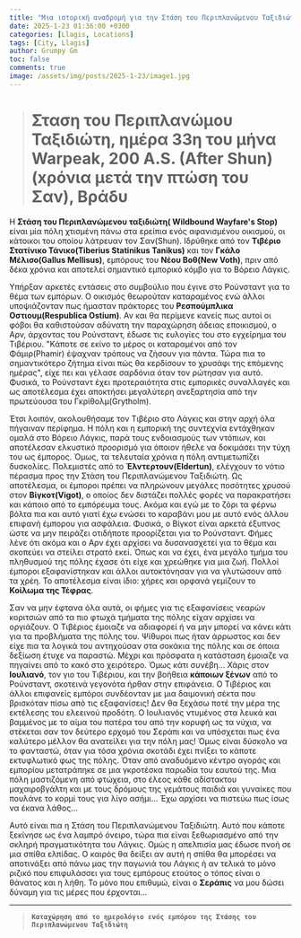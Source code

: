 ```yaml
---
title: "Μια ιστορική αναδρομή για την Στάση του Περιπλανώμενου Ταξιδιώτη"
date: 2025-1-23 01:36:00 +0300
categories: [Llagis, Locations]
tags: [City, Llagis]
author: Grumpy Gm
toc: false
comments: true
image: /assets/img/posts/2025-1-23/image1.jpg
---
```


> # Σταση του Περιπλανώμου Ταξιδιώτη, ημέρα 33η του μήνα Warpeak, 200 A.S. (After Shun)(xρόνια μετά την πτώση του Σαν), Βράδυ

Η **Στάση του Περιπλανώμενου ταξιδιώτη( Wildbound Wayfare's Stop)** είναι μία πόλη χτισμένη πάνω στα ερείπια ενός αφανισμένου οικισμού, οι κάτοικοι του οποίου λάτρευαν τον Σαν(Shun). Ιδρύθηκε από τον **Τιβέριο Στατίνικο Τάνικο(Tiberius Statinikus Tanikus)** και τον **Γκάλο Μέλισο(Gallus Mellisus)**, εμπόρους του **Νέου Βοθ(New Voth)**, πριν από δέκα χρόνια και αποτελεί σημαντικό εμπορικό κόμβο για το Βόρειο Λάγκις.

Υπήρξαν αρκετές εντάσεις στο συμβούλιο που έγινε στο Ρούνσταντ για το θέμα των εμπόρων. Ο οικισμός θεωρούταν καταραμένος ενώ άλλοι υποψιάζονταν πως ήμασταν πράκτορες του **Ρεσπούμπλικα Οστιουμ(Respublica Ostium)**. Αν και θα περίμενε κανείς πως αυτοί οι φόβοι θα καθιστούσαν αδύνατη την παραχώρηση άδειας εποικισμού, ο Αρν, άρχοντας του Ρούνσταντ, έδωσε τις ευλογίες του στο εγχείρημα του Τιβέριου. "Κάποτε σε εκίνο το μέρος οι καταραμένοι από τον Φάμιρ(Phamir) έψαχναν τρόπους να ζήσουν για πάντα. Τώρα πια το σημαντικότερο ζήτημα είναι πώς θα κερδίσουν το χρυσάφι της επόμενης ημέρας", είχε πει και γέλασε σαρδόνια όταν τον ρώτησαν για αυτό. Φυσικά, το Ρούνσταντ έχει προτεραιότητα στις εμπορικές συναλλαγές και ως αποτέλεσμα έχει αποκτήσει μεγαλύτερη ανεξαρτησία από την πρωτεύουσα του Γκρίθολμ(Grytholm).

Έτσι λοιπόν, ακολουθήσαμε τον Τιβέριο στο Λάγκις και στην αρχή όλα πήγαιναν περίφημα. Η πόλη και η εμπορική της συντεχνία εντάχθηκαν ομαλά στο Βόρειο Λάγκις, παρά τους ενδοιασμούς των ντόπιων, και αποτέλεσαν ελκυστικό προορισμό για όποιον ήθελε να δοκιμάσει την τύχη του ως έμπορος. Όμως, τα τελευταία χρόνια η πόλη αντιμετωπίζει δυσκολίες. Πολεμιστές από το **Έλντερτουν(Eldertun)**, ελέγχουν το νότιο πέρασμα προς την Στάση του Περιπλανώμενου Ταξιδιώτη. Ως αποτέλεσμα, οι έμποροι πρέπει να πληρώνουν μεγάλες ποσότητες χρυσού στον **Βίγκοτ(Vigot)**, ο οποίος δεν διστάζει πολλές φορές να παρακρατήσει και κάποιο από το εμπόρευμα τους. Ακόμα και εγώ με το ζόρι τα φέρνω βόλτα πια και αυτό γιατί έχω ενώσει το καραβάνι μου με αυτό ενός άλλου επιφανή έμπορου για ασφάλεια. Φυσικά, ο Βίγκοτ είναι αρκετά έξυπνος ώστε να μην πειράζει οτιδήποτε προορίζεται για το Ρούνσταντ. Φήμες λένε ότι ακόμα και ο Αρν έχει αρχίσει να δυσανασχετεί για το θέμα και σκοπεύει να στείλει στρατό εκεί. Όπως και να έχει, ένα μεγάλο τμήμα του πληθυσμού της πόλης έχασε ότι είχε και χρεώθηκε για μια ζωή. Πολλοί έμποροι εξαφανίστηκαν και άλλοι αυτοκτόνησαν για να γλυτώσουν από τα χρέη. Το αποτέλεσμα είναι ίδιο: χήρες και ορφανά γεμίζουν το **Κοίλωμα της Τέφρας**.

Σαν να μην έφτανα όλα αυτά, οι φήμες για τις εξαφανίσεις νεαρών κοριτσιών από τα πιο φτωχά τμήματα της πόλης είχαν αρχίσει να οργιάζουν. Ο Τιβέριος έμοιαζε να αδιαφορεί ή να μην μπορεί να κάνει κάτι για τα προβλήματα της πόλης του. Ψίθυροι πως ήταν άρρωστος και δεν είχε πια τα λογικά του αντηχούσαν στα σοκάκια της πόλης και σε όποια δεξίωση έτυχε να παραστώ. Μέχρι και πρόσφατα η κατάσταση έμοιαζε να πηγαίνει από το κακό στο χειρότερο. Όμως κάτι συνέβη... Χάρις στον **Ιουλιανό**, τον γιο του Τιβέριου, και την βοήθεια **κάποιων ξένων** από το Ρούνσταντ, σκοτεινά γεγονότα ήρθαν στην επιφάνεια. Ο Τιβέριος και άλλοι επιφανείς εμπόροι συνδέονταν με μια δαιμονική σέκτα που βρισκόταν πίσω από τις εξαφανίσεις! Δεν θα ξεχάσω ποτέ την μέρα της εκτέλεσης του ελεεινού προδότη. Ο Ιουλιανός ντυμένος στα λευκά και βαμμένος με το αίμα του πατέρα του από την κορυφή ως τα νύχια, να στέκεται σαν τον δεύτερο ερχομό του Σεράπι και να υπόσχεται πως ένα καλύτερο μέλλον θα ανατείλει για την πόλη μας! Όμως είναι δύσκολο να το φανταστώ, όταν για τόσα χρόνια σκοτάδι έχει πνίξει το κάποτε εκτυφλωτικό φως της πόλης. Όταν από αναδυόμενο κέντρο αγοράς και εμπορίου μετατράπηκε σε μια γκροτέσκα παρωδία του εαυτού της. Μια πόλη μαστιζόμενη από φτώχεια, στο έλεος κάθε αδίστακτου μαχαιροβγάλτη και με τους δρόμους της γεμάτους παιδιά και γυναίκες που πουλάνε το κορμί τους για λίγο ασήμι... Έχω αρχίσει να πιστεύω πως ίσως να έκανα λάθος...

Αυτό είναι πια η Στάση του Περιπλανώμενου Ταξιδιώτη. Αυτό που κάποτε ξεκίνησε ως ένα λαμπρό όνειρο, τώρα πια είναι ξεθωριασμένο από την σκληρή πραγματικότητα του Λάγκις. Ομώς η απελπισία μας έδωσε πνοή σε μια σπίθα ελπίδας. Ο καιρός θα δείξει αν αυτή η σπίθα θα μπορέσει να αποτινάξει από πάνω μας την παγωνιά του Λάγκις ή αν τελικά το μόνο ριζικό που επιφυλάσσει για τους εμπόρους ετούτος ο τόπος είναι ο θάνατος και η λήθη. Το μόνο που επιθυμώ, είναι ο **Σεράπις** να μου δώσει δύναμη για τις μέρες που έρχονται...

---
> **`Καταχώρηση από το ημερολόγιο ενός εμπόρου της Στάσης του Περιπλανώμενου Ταξιδιώτη`**
